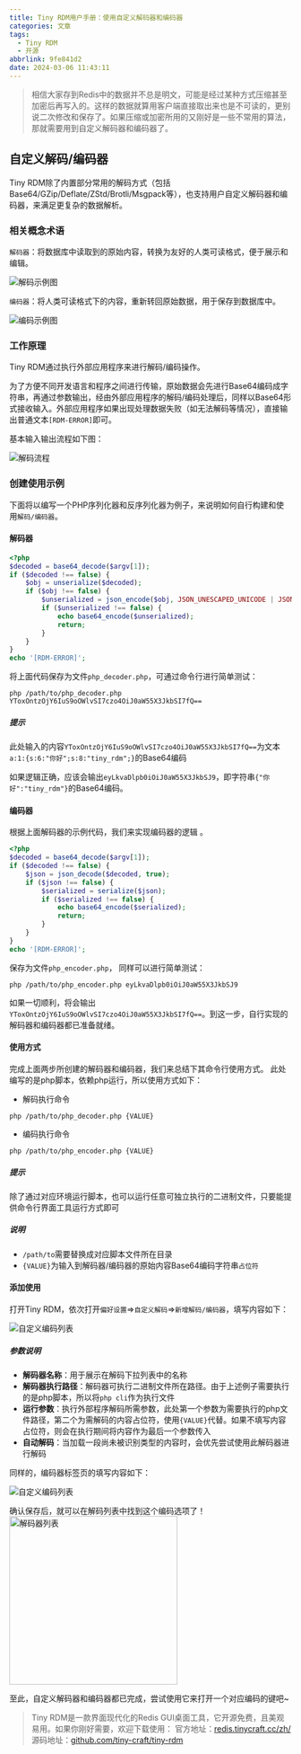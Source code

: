 ```yaml
---
title: Tiny RDM用户手册：使用自定义解码器和编码器
categories: 文章
tags:
  - Tiny RDM
  - 开源
abbrlink: 9fe841d2
date: 2024-03-06 11:43:11
---
```

> 相信大家存到Redis中的数据并不总是明文，可能是经过某种方式压缩甚至加密后再写入的。这样的数据就算用客户端直接取出来也是不可读的，更别说二次修改和保存了。如果压缩或加密所用的又刚好是一些不常用的算法，那就需要用到自定义解码器和编码器了。
## 自定义解码/编码器
  
Tiny RDM除了内置部分常用的解码方式（包括Base64/GZip/Deflate/ZStd/Brotli/Msgpack等），也支持用户自定义解码器和编码器，来满足更复杂的数据解析。  
  
### 相关概念术语
  
`解码器`：将数据库中读取到的原始内容，转换为友好的人类可读格式，便于展示和编辑。  
  
![解码示例图](decode_example.png)  
  
`编码器`：将人类可读格式下的内容，重新转回原始数据，用于保存到数据库中。  
  
![编码示例图](encode_example.png)  
  
### 工作原理
  
Tiny RDM通过执行外部应用程序来进行解码/编码操作。  
  
为了方便不同开发语言和程序之间进行传输，原始数据会先进行Base64编码成字符串，再通过参数输出，经由外部应用程序的解码/编码处理后，同样以Base64形式接收输入。外部应用程序如果出现处理数据失败（如无法解码等情况），直接输出普通文本`[RDM-ERROR]`即可。  
  
基本输入输出流程如下图：  
  
![解码流程](flow.png)  
  
### 创建使用示例
  
下面将以编写一个PHP序列化器和反序列化器为例子，来说明如何自行构建和使用`解码/编码器`。  
  
#### 解码器  
  
```php  
<?php  
$decoded = base64_decode($argv[1]);  
if ($decoded !== false) {  
    $obj = unserialize($decoded);
	if ($obj !== false) {
		$unserialized = json_encode($obj, JSON_UNESCAPED_UNICODE | JSON_UNESCAPED_SLASHES);
		if ($unserialized !== false) {
			echo base64_encode($unserialized);
			return;
		}
	}
}  
echo '[RDM-ERROR]';  
```  
  
将上面代码保存为文件`php_decoder.php`，可通过命令行进行简单测试：  
  
```shell  
php /path/to/php_decoder.php YToxOntzOjY6IuS9oOWlvSI7czo4OiJ0aW55X3JkbSI7fQ==  
```  
##### 提示  
  
此处输入的内容`YToxOntzOjY6IuS9oOWlvSI7czo4OiJ0aW55X3JkbSI7fQ==`为文本`a:1:{s:6:"你好";s:8:"tiny_rdm";}`的Base64编码  
  
如果逻辑正确，应该会输出`eyLkvaDlpb0iOiJ0aW55X3JkbSJ9`，即字符串`{"你好":"tiny_rdm"}`的Base64编码。  
  
#### 编码器
  
根据上面解码器的示例代码，我们来实现编码器的逻辑 。
  
```php  
<?php  
$decoded = base64_decode($argv[1]);  
if ($decoded !== false) {  
    $json = json_decode($decoded, true);
    if ($json !== false) {
		$serialized = serialize($json);
		if ($serialized !== false) {
			echo base64_encode($serialized);
			return;
		}    
	}
}  
echo '[RDM-ERROR]';
```  
  
保存为文件`php_encoder.php`， 同样可以进行简单测试：  
  
```shell  
php /path/to/php_encoder.php eyLkvaDlpb0iOiJ0aW55X3JkbSJ9
```  
  
如果一切顺利，将会输出`YToxOntzOjY6IuS9oOWlvSI7czo4OiJ0aW55X3JkbSI7fQ==`。到这一步，自行实现的解码器和编码器都已准备就绪。  
  
#### 使用方式 
  
完成上面两步所创建的解码器和编码器，我们来总结下其命令行使用方式。 此处编写的是php脚本，依赖php运行，所以使用方式如下：  
  
- 解码执行命令  
  
```shell  
php /path/to/php_decoder.php {VALUE}
```  
  
- 编码执行命令  
  
```shell  
php /path/to/php_encoder.php {VALUE}
```  
  
##### 提示  
  
除了通过对应环境运行脚本，也可以运行任意可独立执行的二进制文件，只要能提供命令行界面工具运行方式即可  
  
##### 说明  
  
- `/path/to`需要替换成对应脚本文件所在目录  
- `{VALUE}`为输入到解码器/编码器的原始内容Base64编码字符串`占位符`  
  
#### 添加使用  
  
打开Tiny RDM，依次打开`偏好设置`=>`自定义解码`=>`新增解码/编码器`，填写内容如下：  
  
![自定义编码列表](add_decoder.png)  
  
##### 参数说明  
  
- **解码器名称**：用于展示在解码下拉列表中的名称  
- **解码器执行路径**：解码器可执行二进制文件所在路径。由于上述例子需要执行的是php脚本，所以将`php cli`作为执行文件  
- **运行参数**：执行外部程序解码所需参数，此处第一个参数为需要执行的php文件路径，第二个为需解码的内容占位符，使用`{VALUE}`代替。如果不填写内容占位符，则会在执行期间将内容作为最后一个参数传入  
- **自动解码**：当加载一段尚未被识别类型的内容时，会优先尝试使用此解码器进行解码  
  
同样的，编码器标签页的填写内容如下：  
  
![自定义编码列表](add_encoder.png) 
  
确认保存后，就可以在解码列表中找到这个编码选项了！  
<img src="decode_list.png" alt="解码器列表" width="300" />

至此，自定义解码器和编码器都已完成，尝试使用它来打开一个对应编码的键吧~

> Tiny RDM是一款界面现代化的Redis GUI桌面工具，它开源免费，且美观易用。如果你刚好需要，欢迎下载使用：
> 官方地址：[redis.tinycraft.cc/zh/](https://redis.tinycraft.cc/zh/)
> 源码地址：[github.com/tiny-craft/tiny-rdm](https://github.com/tiny-craft/tiny-rdm)
